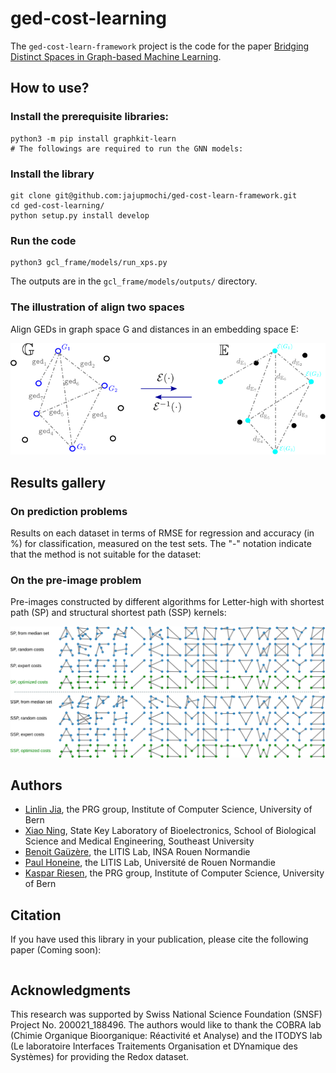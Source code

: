 # ged-cost-learning

The `ged-cost-learn-framework` project is the code for the paper [Bridging Distinct Spaces in Graph-based Machine Learning](whatwhat?).

## How to use?

### Install the prerequisite libraries:

```
python3 -m pip install graphkit-learn
# The followings are required to run the GNN models:

```

### Install the library

```
git clone git@github.com:jajupmochi/ged-cost-learn-framework.git
cd ged-cost-learning/
python setup.py install develop
```

### Run the code

```
python3 gcl_frame/models/run_xps.py
```

The outputs are in the `gcl_frame/models/outputs/` directory.

### The illustration of align two spaces

Align GEDs in graph space G and distances in an embedding space E:

![spaces-alignment](gcl_frame/figures/align_ged_n_embed_spaces.svg)

## Results gallery

### On prediction problems

Results on each dataset in terms of RMSE for regression and accuracy (in %) for classification, measured on the test sets. The "-" notation indicate that the method is not suitable for the dataset:

### On the pre-image problem

Pre-images constructed by different algorithms for Letter-high with shortest path (SP) and structural shortest path (SSP) kernels:

![spaces-alignment](gcl_frame/figures/median_graphs_letter-h.svg)

## Authors

* [Linlin Jia](https://jajupmochi.github.io/), the PRG group, Institute of Computer Science, University of Bern
* [Xiao Ning](https://xiao-nx.github.io/), State Key Laboratory of Bioelectronics, School of Biological Science and Medical Engineering, Southeast University
* [Benoit Gaüzère](https://bgauzere.github.io/), the LITIS Lab, INSA Rouen Normandie
* [Paul Honeine](https://honeine.fr/wp/), the LITIS Lab, Université de Rouen Normandie
* [Kaspar Riesen](https://prg.inf.unibe.ch/index.php/people/kaspar-riesen/), the PRG group, Institute of Computer Science, University of Bern

## Citation

If you have used this library in your publication, please cite the following paper (Coming soon):

```

```

## Acknowledgments

This research was supported by Swiss National Science Foundation (SNSF) Project No. 200021_188496. The authors would like to thank the COBRA lab (Chimie Organique Bioorganique: Réactivité et Analyse) and the ITODYS lab (Le laboratoire Interfaces Traitements Organisation et
DYnamique des Systèmes) for providing the Redox dataset.
